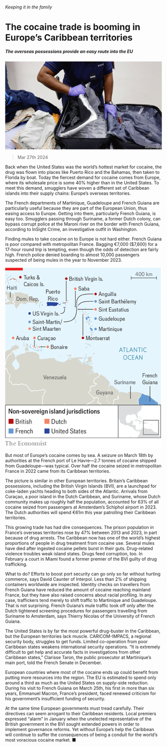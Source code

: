 ###### Keeping it in the family

# The cocaine trade is booming in Europe’s Caribbean territories 

##### The overseas possessions provide an easy route into the EU 

![image](images/20240330_AMP002.jpg) 

> Mar 27th 2024 

Back when the United States was the world’s hottest market for cocaine, the drug was flown into places like Puerto Rico and the Bahamas, then taken to Florida by boat. Today the fiercest demand for cocaine comes from Europe, where its wholesale price is some 40% higher than in the United States. To meet this demand, smugglers have woven a different set of Caribbean islands into their supply chains: Europe’s overseas territories.

The French departments of Martinique, Guadeloupe and French Guiana are particularly useful because they are part of the European Union, thus easing access to Europe. Getting into them, particularly French Guiana, is easy too. Smugglers passing through Suriname, a former Dutch colony, can bypass corrupt police at the Maroni river on the border with French Guiana, according to InSight Crime, an investigative outfit in Washington. 

Finding mules to take cocaine on to Europe is not hard either. French Guiana is poor compared with metropolitan France. Bagging €7,000 ($7,600) for a 17-hour round trip is tempting, even though the odds of detection are fairly high. French police denied boarding to almost 10,000 passengers suspected of being mules in the year to November 2023.

![image](images/20240330_AMM977.png) 


But most of Europe’s cocaine comes by sea. A seizure on March 18th by authorities at the French port of Le Havre—2.7 tonnes of cocaine shipped from Guadeloupe—was typical. Over half the cocaine seized in metropolitan France in 2022 came from its Caribbean territories.

The picture is similar in other European territories. Britain’s Caribbean possessions, including the British Virgin Islands (BVI), are a launchpad for coke-laden yachts heading to both sides of the Atlantic. Arrivals from Curaçao, a poor island in the Dutch Caribbean, and Suriname, whose Dutch community makes up roughly half the population, accounted for 63% of all cocaine seized from passengers at Amsterdam’s Schiphol airport in 2023. The Dutch authorities will spend €61m this year patrolling their Caribbean territories. 

This growing trade has had dire consequences. The prison population in France’s overseas territories rose by 47% between 2013 and 2023, in part because of drug arrests. The Caribbean now has one of the world’s highest proportions of people in drug treatment from cocaine use. Several mules have died after ingested cocaine pellets burst in their guts. Drug-related violence troubles weak island states. Drugs feed corruption, too. In February a court in Miami found a former premier of the BVI guilty of drug trafficking. 

What to do? Efforts to boost port security can go only so far without hurting commerce, says David Caunter of Interpol. Less than 2% of shipping containers worldwide are inspected. Identity checks on travellers from French Guiana have reduced the amount of cocaine reaching mainland France, but they have also raised concerns about racial profiling. In any case, traffickers tend merely to shift traffic to Martinique and Guadeloupe. That is not surprising. French Guiana’s mule traffic took off only after the Dutch tightened screening procedures for passengers travelling from Suriname to Amsterdam, says Thierry Nicolas of the University of French Guiana.

The United States is by far the most powerful drug-buster in the Caribbean, but the European territories lack muscle. CARICOM-IMPACS, a regional security body, struggles to get funds. Limited co-operation from poor Caribbean states weakens international security operations. “It is extremely difficult to get help and accurate facts in investigations from other Caribbean states,” Clarisse Taron, the public prosecutor at Martinique’s main port, told the French Senate in December.

European countries where most of the cocaine ends up could benefit from putting more resources into the region. The EU is estimated to spend only around a third as much as the United States on supply-side reduction. During his visit to French Guiana on March 25th, his first in more than six years, Emmanuel Macron, France’s president, faced renewed criticism for his government’s insufficient funding of security. 

At the same time European governments must tread carefully. Their directives can seem arrogant to their Caribbean residents. Local premiers expressed “alarm” in January when the unelected representative of the British government in the BVI sought extended powers in order to implement governance reforms. Yet without Europe’s help the Caribbean will continue to suffer the consequences of being a conduit for the world’s most voracious cocaine market. ■


